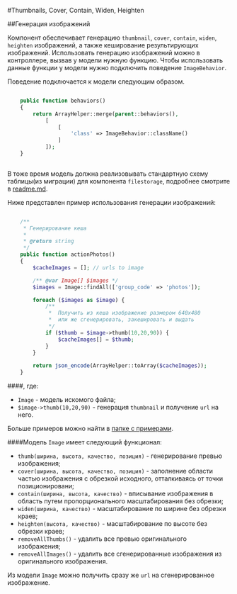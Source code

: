#Thumbnails, Cover, Contain, Widen, Heighten

##Генерация изображений

Компонент обеспечивает генерацию `thumbnail`, `cover`, `contain`, `widen`, `heighten` изображений, а также кеширование результирующих изображений.
Использовать генерацию изображений можно в контроллере, вызвав у модели нужную функцию. Чтобы использовать данные функции у модели нужно подключить поведение `ImageBehavior`. 

Поведение подключается к модели следующим образом. 
```php

    public function behaviors()
    {
        return ArrayHelper::merge(parent::behaviors(),
            [
                [
                    'class' => ImageBehavior::className()
                ]
            ]);
    }
    
```
В тоже время модель должна реализовывать стандартную схему таблицы(из миграции) для компонента `filestorage`, 
подробнее смотрите в [readme.md](/README.md).

Ниже представлен пример использования генерации изображений:

```php

    /**
     * Генерирование кеша
     *
     * @return string
     */
    public function actionPhotos()
    {
        $cacheImages = []; // urls to image

        /** @var Image[] $images */
        $images = Image::findAll(['group_code' => 'photos']);

        foreach ($images as $image) {
            /**
             *  Получить из кеша изображение размером 640x480
             *  или же сгенерировать, закешировать и выдать
             */
            if ($thumb = $image->thumb(10,20,90)) {
                $cacheImages[] = $thumb;
            }
        }
        
        return json_encode(ArrayHelper::toArray($cacheImages));
    }
```
####, где: 
- `Image` - модель искомого файла;
- `$image->thumb(10,20,90)` - генерация  `thumbnail` и получение `url` на него.

Больше примеров можно найти в [папке с примерами](examples).

####Модель `Image` имеет следующий функционал: 
 - `thumb(ширина, высота, качество, позиция)` - генерирование превью изображения;
 - `cover(ширина, высота, качество, позиция)` - заполнение области частью изображения с обрезкой исходного, отталкиваясь от точки позиционировани;
 - `contain(ширина, высота, качество)` - вписывание изображения в область путем пропорционального масштабирования без обрезки;
 - `widen(ширина, качество)` - масштабирование по ширине без обрезки краев;
 - `heighten(высота, качество)` - масштабирование по высоте без обрезки краев;
 - `removeAllThumbs()` - удалить все превью оригинального изображения; 
 - `removeAllImages()` - удалить все сгенерированные изображения из оригинального изображения.

Из модели `Image` можно получить сразу же `url` на сгенерированное изображение.
